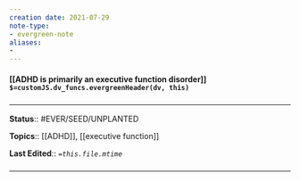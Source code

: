 ```yaml
---
creation date: 2021-07-29
note-type: 
- evergreen-note
aliases:
- 
---
```


#### [[ADHD is primarily an executive function disorder]] `$=customJS.dv_funcs.evergreenHeader(dv, this)`


### <hr class="footnote"/>

**Status**:: #EVER/SEED/UNPLANTED 

**Topics**::   [[ADHD]], [[executive function]]
	
**Last Edited**:: *`=this.file.mtime`*
	
### <hr class="references"/>

